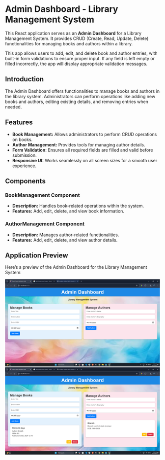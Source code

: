 # Admin Dashboard - Library Management System

This React application serves as an **Admin Dashboard** for a Library Management System. It provides CRUD (Create, Read, Update, Delete) functionalities for managing books and authors within a library.

This app allows users to add, edit, and delete book and author entries, with built-in form validations to ensure proper input. If any field is left empty or filled incorrectly, the app will display appropriate validation messages.

## Introduction

The Admin Dashboard offers functionalities to manage books and authors in the library system. Administrators can perform operations like adding new books and authors, editing existing details, and removing entries when needed.

## Features

- **Book Management:** Allows administrators to perform CRUD operations on books.
- **Author Management:** Provides tools for managing author details.
- **Form Validation:** Ensures all required fields are filled and valid before submission.
- **Responsive UI:** Works seamlessly on all screen sizes for a smooth user experience.

## Components

### **BookManagement Component**
- **Description:** Handles book-related operations within the system.
- **Features:** Add, edit, delete, and view book information.

### **AuthorManagement Component**
- **Description:** Manages author-related functionalities.
- **Features:** Add, edit, delete, and view author details.

## Application Preview

Here’s a preview of the Admin Dashboard for the Library Management System:

![Admin Dashboard Preview](public/ss1.png)  
![Admin Dashboard Preview2](public/ss2.png)

